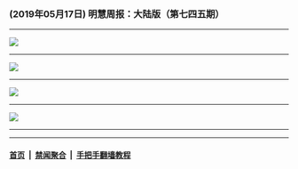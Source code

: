 ### (2019年05月17日) 明慧周报：大陆版（第七四五期） 

---

<img src="http://qikan.minghui.org/mhqkpage/qikanimage/2019/05/17/mhzb_745_pdf-online1.png"/><hr/>
<img src="http://qikan.minghui.org/mhqkpage/qikanimage/2019/05/17/mhzb_745_pdf-online2.png"/><hr/>
<img src="http://qikan.minghui.org/mhqkpage/qikanimage/2019/05/17/mhzb_745_pdf-online3.png"/><hr/>
<img src="http://qikan.minghui.org/mhqkpage/qikanimage/2019/05/17/mhzb_745_pdf-online4.png"/><hr/>


---

#### [首页](../../../..) &nbsp;|&nbsp; [禁闻聚合](https://github.com/gfw-breaker/banned-news) &nbsp;|&nbsp; [手把手翻墙教程](https://github.com/gfw-breaker/guides) 